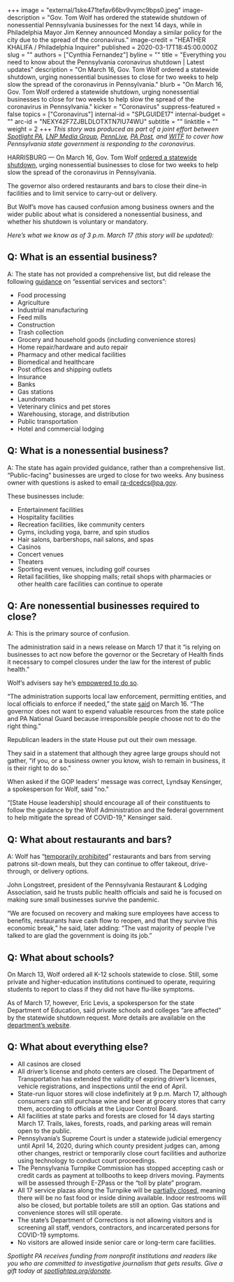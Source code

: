 +++
image = "external/1ske471tefav66bv9vymc9bps0.jpeg"
image-description = "Gov. Tom Wolf has ordered the statewide shutdown of nonessential Pennsylvania businesses for the next 14 days, while in Philadelphia Mayor Jim Kenney announced Monday a similar policy for the city due to the spread of the coronavirus."
image-credit = "HEATHER KHALIFA / Philadelphia Inquirer"
published = 2020-03-17T18:45:00.000Z
slug = ""
authors = ["Cynthia Fernandez"]
byline = ""
title = "Everything you need to know about the Pennsylvania coronavirus shutdown | Latest updates"
description = "On March 16, Gov. Tom Wolf ordered a statewide shutdown, urging nonessential businesses to close for two weeks to help slow the spread of the coronavirus in Pennsylvania."
blurb = "On March 16, Gov. Tom Wolf ordered a statewide shutdown, urging nonessential businesses to close for two weeks to help slow the spread of the coronavirus in Pennsylvania."
kicker = "Coronavirus"
suppress-featured = false
topics = ["Coronavirus"]
internal-id = "SPLGUIDE17"
internal-budget = ""
arc-id = "NEXY42F7ZJBLDLOTXTN7IU74WU"
subtitle = ""
linktitle = ""
weight = 2
+++
<i>This story was produced as part of a joint effort between </i><a href="https://www.spotlightpa.org/"><i>Spotlight PA</i></a><i>, </i><a href="https://lancasteronline.com/"><i>LNP Media Group</i></a><i>, </i><a href="https://www.pennlive.com/"><i>PennLive</i></a><i>, </i><a href="https://papost.org/"><i>PA Post</i></a><i>, and </i><a href="https://www.witf.org/"><i>WITF</i></a><i> to cover how Pennsylvania state government is responding to the coronavirus.</i>

HARRISBURG — On March 16, Gov. Tom Wolf <a href="https://www.spotlightpa.org/news/2020/03/pennsylvania-coronavirus-statewide-shutdown-tom-wolf-governor/" target=_blank>ordered a statewide shutdown</a>, urging nonessential businesses to close for two weeks to help slow the spread of the coronavirus in Pennsylvania.

The governor also ordered restaurants and bars to close their dine-in facilities and to limit service to carry-out or delivery.

But Wolf’s move has caused confusion among business owners and the wider public about what is considered a nonessential business, and whether his shutdown is voluntary or mandatory.

<i>Here’s what we know as of 3 p.m. March 17 (this story will be updated):</i>

## Q: What is an essential business?

A: The state has not provided a comprehensive list, but did release the following <a href="https://dced.pa.gov/resources/" target=_blank>guidance</a> on “essential services and sectors”:

* Food processing
* Agriculture
* Industrial manufacturing
* Feed mills
* Construction
* Trash collection
* Grocery and household goods (including convenience stores)
* Home repair/hardware and auto repair
* Pharmacy and other medical facilities
* Biomedical and healthcare
* Post offices and shipping outlets
* Insurance
* Banks
* Gas stations
* Laundromats
* Veterinary clinics and pet stores
* Warehousing, storage, and distribution
* Public transportation
* Hotel and commercial lodging

## Q: What is a nonessential business?

A: The state has again provided guidance, rather than a comprehensive list. “Public-facing” businesses are urged to close for two weeks. Any business owner with questions is asked to email <a href="mailto:ra-dcedcs@pa.gov" target=_blank>ra-dcedcs@pa.gov</a>.

These businesses include:

* Entertainment facilities
* Hospitality facilities
* Recreation facilities, like community centers
* Gyms, including yoga, barre, and spin studios
* Hair salons, barbershops, nail salons, and spas
* Casinos
* Concert venues
* Theaters
* Sporting event venues, including golf courses
* Retail facilities, like shopping malls; retail shops with pharmacies or other health care facilities can continue to operate

## Q: Are nonessential businesses required to close?

A: This is the primary source of confusion.

The administration said in a news release on March 17 that it “is relying on businesses to act now before the governor or the Secretary of Health finds it necessary to compel closures under the law for the interest of public health.”

Wolf’s advisers say he’s <a href="https://www.spotlightpa.org/news/2020/03/coronavirus-tom-wolf-emergency-powers-pennsylvania/">empowered to do so</a>.

“The administration supports local law enforcement, permitting entities, and local officials to enforce if needed,” the state <a href="https://www.governor.pa.gov/newsroom/gov-wolf-puts-statewide-covid-19-mitigation-efforts-in-effect-stresses-need-for-every-pennsylvanian-to-take-action-to-stop-the-spread/">said</a> on March 16. “The governor does not want to expend valuable resources from the state police and PA National Guard because irresponsible people choose not to do the right thing.”

Republican leaders in the state House put out their own message.

They said in a statement that although they agree large groups should not gather, “if you, or a business owner you know, wish to remain in business, it is their right to do so.”

When asked if the GOP leaders' message was correct, Lyndsay Kensinger, a spokesperson for Wolf, said "no."

“\[State House leadership] should encourage all of their constituents to follow the guidance by the Wolf Administration and the federal government to help mitigate the spread of COVID-19," Kensinger said.

## Q: What about restaurants and bars?

A: Wolf has “<a href="https://www.governor.pa.gov/newsroom/wolf-administration-updates-businesses-on-guidance-for-covid-19-mitigation-efforts/" target=_blank>temporarily prohibited</a>” restaurants and bars from serving patrons sit-down meals, but they can continue to offer takeout, drive-through, or delivery options.

John Longstreet, president of the Pennsylvania Restaurant &amp; Lodging Association, said he trusts public health officials and said he is focused on making sure small businesses survive the pandemic.

“We are focused on recovery and making sure employees have access to benefits, restaurants have cash flow to reopen, and that they survive this economic break,” he said, later adding: “The vast majority of people I‘ve talked to are glad the government is doing its job.”

## Q: What about schools?

On March 13, Wolf ordered all K-12 schools statewide to close. Still, some private and higher-education institutions continued to operate, requiring students to report to class if they did not have flu-like symptoms.

As of March 17, however, Eric Levis, a spokesperson for the state Department of Education, said private schools and colleges “are affected” by the statewide shutdown request. More details are available on the <a href="https://www.education.pa.gov/Schools/safeschools/emergencyplanning/COVID-19/Pages/AnswersToFAQs.aspx" target=_blank>department’s website</a>.

## Q: What about everything else?

* All casinos are closed
* All driver’s license and photo centers are closed. The Department of Transportation has extended the validity of expiring driver’s licenses, vehicle registrations, and inspections until the end of April.
* State-run liquor stores will close indefinitely at 9 p.m. March 17, although consumers can still purchase wine and beer at grocery stores that carry them, according to officials at the Liquor Control Board.
* All facilities at state parks and forests are closed for 14 days starting March 17. Trails, lakes, forests, roads, and parking areas will remain open to the public.
* Pennsylvania’s Supreme Court is under a statewide judicial emergency until April 14, 2020, during which county president judges can, among other changes, restrict or temporarily close court facilities and authorize using technology to conduct court proceedings.
* The Pennsylvania Turnpike Commission has stopped accepting cash or credit cards as payment at tollbooths to keep drivers moving. Payments will be assessed through E-ZPass or the “toll by plate” program.
* All 17 service plazas along the Turnpike will be [partially closed](https://www.paturnpike.com/Press/2020/20200317150606.htm "https\://www.paturnpike.com/Press/2020/20200317150606.htm"), meaning there will be no fast food or inside dining available. Indoor restrooms will also be closed, but portable toilets are still an option. Gas stations and convenience stores will still operate.
* The state’s Department of Corrections is not allowing visitors and is screening all staff, vendors, contractors, and incarcerated persons for COVID-19 symptoms.
* No visitors are allowed inside senior care or long-term care facilities. 

<script src="https://www.spotlightpa.org/embed.js" async></script><div data-spl-embed-version="1" data-spl-src="https://www.spotlightpa.org/embeds/tips/?tip_text=%3Cb%3EHave%20a%20question%20or%20tip%20about%20Pennsylvania's%20shutdown%3F%3C%2Fb%3E%20We%20want%20to%20hear%20from%20you."></div>

<i>Spotlight PA receives funding from nonprofit institutions and readers like you who are committed to investigative journalism that gets results. Give a gift today at </i><a href="https://www.spotlightpa.org/donate"><i>spotlightpa.org/donate</i></a><i>.</i>